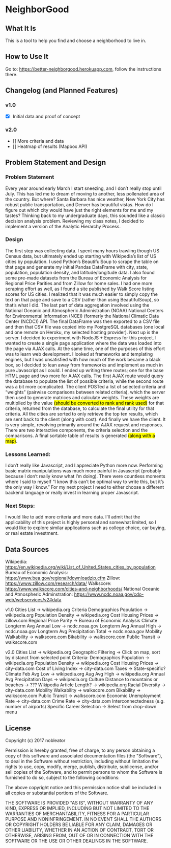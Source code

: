 # NeighborGood

## What It Is
This is a tool to help you find and choose a neighborhood to live in.

## How to Use It
Go to: https://better-neighborgood.herokuapp.com, follow the instructions there.

## Changelog (and Planned Features)
### v1.0
- [x] Initial data and proof of concept
### v2.0
- [] More criteria and data
- [] Heatmap of results (Mapbox API)

## Problem Statement and Design
### Problem Statement
Every year around early March I start sneezing, and I don’t really stop until July. This has led me to dream of moving to another, less pollenated area of the country. But where? Santa Barbara has nice weather, New York City has robust public transportation, and Denver has beautiful vistas. How do I figure out which city would have just the right elements for me and my tastes? Thinking back to my undergraduate days, this sounded like a classic decision analysis problem. Reviewing my class notes, I decided to implement a version of the <a>Analytic Hierarchy Process</a>.
### Design
The first step was collecting data. I spent many hours trawling though US Census data, but ultimately ended up starting with <a>Wikipedia’s list of US cities by population</a>. I used Python’s BeautifulSoup to scrape the table on that page and generate my initial Pandas DataFrame with city, state, population, population density, and latitude/longitude data. I also found some pre-made datasets from the <a>Bureau of Economic Analysis</a> for Regional Price Parities and from <a>Zillow for home sales</a>. I had one more scraping effort as well, as I found a site published by <a>Walk Score listing scores for US cities</a>. I realized that it was much easier to simply copy the text on that page and save to a CSV (rather than using BeautifulSoup), so that’s what I did. The last part of data aggregation involved using the <a>National Oceanic and Atmospheric Administration (NOAA) National Centers for Environmental Information (NCEI) (formerly the National Climatic Data Center (NCDC)) API</a>. The final DataFrame was then exported to a CSV file and then that CSV file was copied into my PostgreSQL databases (one local and one remote on <a>Heroku</a>, my selected hosting provider).
Next up is the server. I decided to experiment with <a>NodeJS + Express</a> for this project. I wanted to create a single page application where the data was loaded into the page via AJAX calls. At the same time, one of the purposes of this effort was to learn web development. I looked at frameworks and templating engines, but I was unsatisfied with how much of the work became a black box, so I decided to lean away from frameworks and implement as much in pure Javascript as I could. I ended up writing three routes; one for the base HTML page and two more for AJAX calls. The first AJAX route would query the database to populate the list of possible criteria, while the second route was a bit more complicated. The client POSTed a list of selected criteria and “weights” (pairwise comparisons between related criteria), which the server then used to generate matrices and calculate weights. These weights are multiplied by the value <mark>(should be converted to rank and rank used)</mark> for that criteria, returned from the database, to calculate the final utility for that criteria. All the cities are sorted to only retrieve the top ten results, which are sent back to the client (along with cost).
And finally we have the client. It is very simple, revolving primarily around the AJAX request and responses. There are two interactive components, the criteria selection and the comparisons. A final sortable table of results is generated <mark>(along with a map)</mark>.
### Lessons Learned:
I don’t really like Javascript, and I appreciate Python more now. Performing basic matrix manipulations was much more painful in Javascript (probably because I don’t really know what I’m doing). There were countless moments where I said to myself “I know this can’t be optimal way to write this, but it’s the only way I know.” For my next project I need to either choose a different backend language or really invest in learning proper Javascript.
### Next Steps:
I would like to add more criteria and more data. I’ll admit that the applicability of this project is highly personal and somewhat limited, so I would like to explore similar applications such as college choice, car buying, or real estate investment.


## Data Sources
Wikipedia: https://en.wikipedia.org/wiki/List_of_United_States_cities_by_population
Bureau of Economic Analysis: https://www.bea.gov/regional/downloadzip.cfm
Zillow: https://www.zillow.com/research/data/
Walkscore: https://www.walkscore.com/cities-and-neighborhoods/
National Oceanic and Atmospheric Adminstration: https://www.ncdc.noaa.gov/cdo-web/webservices/v2#data

v1.0
Cities List -> wikipedia.org
Criteria
    Demographics
        Population -> wikipedia.org
        Population Density -> wikipedia.org
    Cost
        Housing Prices -> zillow.com
        Regional Price Parity -> Bureau of Economic Analysis
    Climate
        Longterm Avg Annual Low -> ncdc.noaa.gov 
        Longterm Avg Annual High -> ncdc.noaa.gov
        Longterm Avg Precipitation Total -> ncdc.noaa.gov
    Mobility
        Walkability -> walkscore.com
        Bikability -> walkscore.com
        Public Transit -> walkscore.com

v2.0
Cities List -> wikipedia.org
Geographic Filtering -> Click on map, sort by distanct from selected point
Criteria:
    Demographics
        Population -> wikipedia.org
        Population Density -> wikipedia.org
    Cost
        Housing Prices -> city-data.com
        Cost of Living Index -> city-data.com
        Taxes -> State-specific?
    Climate
        Feb Avg Low -> wikipedia.org
        Aug Avg High -> wikipedia.org
        Annual Avg Precipitation Days -> wikipedia.org
    Culture
        Distance to mountains or beaches -> ???
        Wikipedia Article Length? -> wikipedia.org
        Racial Diversity -> city-data.com
    Mobility
        Walkability -> walkscore.com
        Bikability -> walkscore.com
        Public Transit -> walkscore.com
    Economic
        Unemployment Rate -> city-data.com
        Crime Rate -> city-data.com
        Interconnectedness (e.g. number of airports)
        Specific Career Selection -> Select from drop-down menu


## License
Copyright (c) 2017 nobleator

Permission is hereby granted, free of charge, to any person obtaining a copy of this software and associated documentation files (the "Software"), to deal in the Software without restriction, including without limitation the rights to use, copy, modify, merge, publish, distribute, sublicense, and/or sell copies of the Software, and to permit persons to whom the Software is furnished to do so, subject to the following conditions:

The above copyright notice and this permission notice shall be included in all copies or substantial portions of the Software.

THE SOFTWARE IS PROVIDED "AS IS", WITHOUT WARRANTY OF ANY KIND, EXPRESS OR IMPLIED, INCLUDING BUT NOT LIMITED TO THE WARRANTIES OF MERCHANTABILITY, FITNESS FOR A PARTICULAR PURPOSE AND NONINFRINGEMENT. IN NO EVENT SHALL THE AUTHORS OR COPYRIGHT HOLDERS BE LIABLE FOR ANY CLAIM, DAMAGES OR OTHER LIABILITY, WHETHER IN AN ACTION OF CONTRACT, TORT OR OTHERWISE, ARISING FROM, OUT OF OR IN CONNECTION WITH THE SOFTWARE OR THE USE OR OTHER DEALINGS IN THE SOFTWARE.

